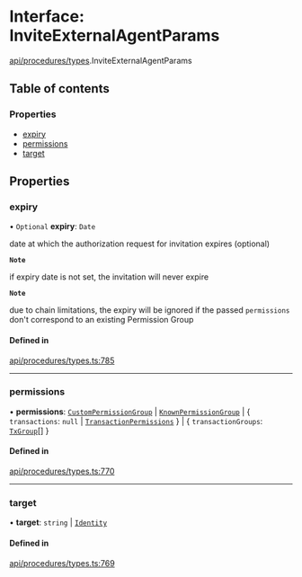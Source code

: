 # Interface: InviteExternalAgentParams

[api/procedures/types](../wiki/api.procedures.types).InviteExternalAgentParams

## Table of contents

### Properties

- [expiry](../wiki/api.procedures.types.InviteExternalAgentParams#expiry)
- [permissions](../wiki/api.procedures.types.InviteExternalAgentParams#permissions)
- [target](../wiki/api.procedures.types.InviteExternalAgentParams#target)

## Properties

### expiry

• `Optional` **expiry**: `Date`

date at which the authorization request for invitation expires (optional)

**`Note`**

 if expiry date is not set, the invitation will never expire

**`Note`**

 due to chain limitations, the expiry will be ignored if the passed `permissions` don't correspond to an existing Permission Group

#### Defined in

[api/procedures/types.ts:785](https://github.com/PolymeshAssociation/polymesh-sdk/blob/31fdce23/src/api/procedures/types.ts#L785)

___

### permissions

• **permissions**: [`CustomPermissionGroup`](../wiki/api.entities.CustomPermissionGroup.CustomPermissionGroup) \| [`KnownPermissionGroup`](../wiki/api.entities.KnownPermissionGroup.KnownPermissionGroup) \| { `transactions`: ``null`` \| [`TransactionPermissions`](../wiki/types.TransactionPermissions)  } \| { `transactionGroups`: [`TxGroup`](../wiki/types.TxGroup)[]  }

#### Defined in

[api/procedures/types.ts:770](https://github.com/PolymeshAssociation/polymesh-sdk/blob/31fdce23/src/api/procedures/types.ts#L770)

___

### target

• **target**: `string` \| [`Identity`](../wiki/api.entities.Identity.Identity)

#### Defined in

[api/procedures/types.ts:769](https://github.com/PolymeshAssociation/polymesh-sdk/blob/31fdce23/src/api/procedures/types.ts#L769)
